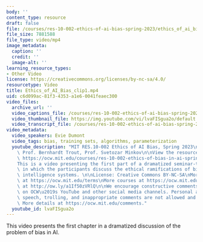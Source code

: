 ```yaml
---
body: ''
content_type: resource
draft: false
file: /courses/res-10-002-ethics-of-ai-bias-spring-2023/ethics_of_ai_bias_clip1_360p_16_9.mp4
file_size: 7881588
file_type: video/mp4
image_metadata:
  caption: ''
  credit: ''
  image-alt: ''
learning_resource_types:
- Other Video
license: https://creativecommons.org/licenses/by-nc-sa/4.0/
resourcetype: Video
title: Ethics_of_AI_Bias_clip1.mp4
uid: c6d099ac-81f3-4353-a1e6-0041feaec300
video_files:
  archive_url: ''
  video_captions_file: /courses/res-10-002-ethics-of-ai-bias-spring-2023/ethics_of_ai_bias_clip1_captions.vtt
  video_thumbnail_file: https://img.youtube.com/vi/lvaFISgua2o/default.jpg
  video_transcript_file: /courses/res-10-002-ethics-of-ai-bias-spring-2023/ethics_of_ai_bias_clip1_transcript.pdf
video_metadata:
  video_speakers: Evie Dumont
  video_tags: bias, training sets, algorithms, parameterization
  youtube_description: "MIT RES.10-002 Ethics of AI Bias, Spring 2023\nInstructors:\
    \ Prof. Bernhardt Trout, Prof. Svetozar Minkov\n\nView the resource on MIT OpenCourseWare:\
    \ https://ocw.mit.edu/courses/res-10-002-ethics-of-bias-in-ai-spring-2023/\n\n\
    This is a video presenting the first part of a dramatized seminar-type class session\
    \ in which the participants discuss the ethical ramifications of bias in artificial\
    \ intelligence systems. \n\nLicense: Creative Commons BY-NC-SA\nMore information\
    \ at https://ocw.mit.edu/terms\nMore courses at https://ocw.mit.edu\nSupport OCW\
    \ at http://ow.ly/a1If50zVRlQ\n\nWe encourage constructive comments and discussion\
    \ on OCW\u2019s YouTube and other social media channels. Personal attacks, hate\
    \ speech, trolling, and inappropriate comments are not allowed and may be removed.\
    \ More details at https://ocw.mit.edu/comments."
  youtube_id: lvaFISgua2o
---
```

This video presents the first chapter in a dramatized discussion of the problem of bias in AI.